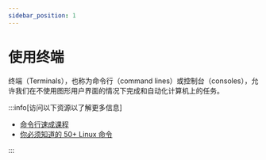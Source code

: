 ```yaml
---
sidebar_position: 1
---
```


# 使用终端

终端（Terminals），也称为命令行（command lines）或控制台（consoles），允许我们在不使用图形用户界面的情况下完成和自动化计算机上的任务。

:::info[访问以下资源以了解更多信息]

- [命令行速成课程](https://developer.mozilla.org/zh-CN/docs/Learn/Tools_and_testing/Understanding_client-side_tools/Command_line)
- [你必须知道的 50+ Linux 命令](https://www.digitalocean.com/community/tutorials/linux-commands)

:::
